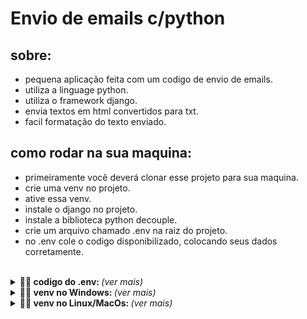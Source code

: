 # Envio de emails c/python

## sobre:
- pequena aplicação feita com um codigo de envio de emails.
- utiliza a linguage python.
- utiliza o framework django.
- envia textos em html convertidos para txt.
- facil formatação do texto enviado.

## como rodar na sua maquina:
- primeiramente você deverá clonar esse projeto para sua maquina.
- crie uma venv no projeto.
- ative essa venv.
- instale o django no projeto.
- instale a biblioteca python decouple.
- crie um arquivo chamado .env na raiz do projeto.
- no .env cole o codigo disponibilizado, colocando seus dados corretamente.

<br>
<details>
 <summary> <b>👨‍💻 codigo do .env: </b> <i>(ver mais)</i> </summary>
  <br>
<div >
  <b>digite no arquivo .env:</b>
  <pre><code>
    EMAIL_HOST_USER=seu_email
    EMAIL_HOST_PASSWORD=sua_senha
    EMAIL_USE_TLS=True
    EMAIL_PORT=587
    EMAIL_HOST=smtp_do_seu_provedor_de_email
  </code></pre>
 </div>
</details>

<details>
 <summary> <b>👨‍💻 venv no Windows: </b> <i>(ver mais)</i> </summary>
  <br>
<div >
  <b>- digite no terminal:</b>
  <pre><code>
    $ python -m venv venv
    $ venv\Scripts\activate
  </code></pre>
 </div>
</details>

<details>
 <summary> <b>👨‍💻 venv no Linux/MacOs: </b> <i>(ver mais)</i> </summary>
  <br>
<div >
  <b>- digite no terminal:</b>
  <pre><code>
    $ python3 -m venv venv
    $ source venv/bin/activate
  </code></pre>
 </div>
</details>
